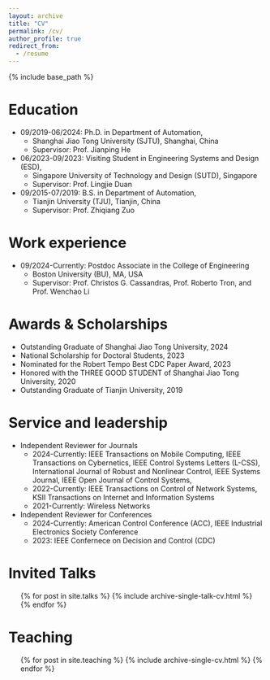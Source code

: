 ```yaml
---
layout: archive
title: "CV"
permalink: /cv/
author_profile: true
redirect_from:
  - /resume
---
```


{% include base_path %}

Education
======

* 09/2019-06/2024: Ph.D. in Department of Automation,
  * Shanghai Jiao Tong University (SJTU), Shanghai, China
  * Supervisor: Prof. Jianping He
* 06/2023-09/2023: Visiting Student in Engineering Systems and Design (ESD),
  * Singapore University of Technology and Design (SUTD), Singapore
  * Supervisor: Prof. Lingjie Duan
* 09/2015-07/2019: B.S. in Department of Automation,
  * Tianjin University (TJU), Tianjin, China
  * Supervisor: Prof. Zhiqiang Zuo



Work experience
======
* 09/2024-Currently: Postdoc Associate in the College of Engineering
  * Boston University (BU), MA, USA
  * Supervisor: Prof. Christos G. Cassandras, Prof. Roberto Tron, and Prof. Wenchao Li
  
Awards & Scholarships
======
* Outstanding Graduate of Shanghai Jiao Tong University, 2024
* National Scholarship for Doctoral Students, 2023
* Nominated for the Robert Tempo Best CDC Paper Award, 2023
* Honored with the THREE GOOD STUDENT of Shanghai Jiao Tong University, 2020
* Outstanding Graduate of Tianjin University, 2019

Service and leadership
======
* Independent Reviewer for Journals
  * 2024-Currently: IEEE Transactions on Mobile Computing, IEEE Transactions on Cybernetics, IEEE Control Systems Letters (L-CSS), International Journal of Robust and Nonlinear Control, IEEE Systems Journal, IEEE Open Journal of Control Systems, 
  * 2022-Currently: IEEE Transactions on Control of Network Systems, KSII Transactions on Internet and Information Systems
  * 2021-Currently: Wireless Networks
* Independent Reviewer for Conferences
  * 2024-Currently: American Control Conference (ACC), IEEE Industrial Electronics Society Conference
  * 2023: IEEE Confernece on Decision and Control (CDC)
  
Invited Talks
======
  <ul>{% for post in site.talks %}
    {% include archive-single-talk-cv.html %}
  {% endfor %}</ul>
  
Teaching
======
  <ul>{% for post in site.teaching %}
    {% include archive-single-cv.html %}
  {% endfor %}</ul>
  

